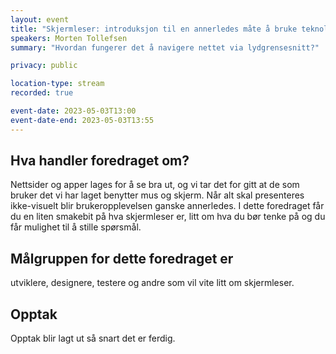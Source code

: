 ```yaml
---
layout: event
title: "Skjermleser: introduksjon til en annerledes måte å bruke teknologi på"
speakers: Morten Tollefsen
summary: "Hvordan fungerer det å navigere nettet via lydgrensesnitt?"

privacy: public

location-type: stream
recorded: true

event-date: 2023-05-03T13:00
event-date-end: 2023-05-03T13:55
---
```

## Hva handler foredraget om?
Nettsider og apper lages for å se bra ut, og vi tar det for gitt at de som bruker det vi har laget benytter mus og skjerm. Når alt skal presenteres ikke-visuelt blir brukeropplevelsen ganske annerledes. I dette foredraget får du en liten smakebit på hva skjermleser er, litt om hva du bør tenke på og du får mulighet til å stille spørsmål.

## Målgruppen for dette foredraget er
utviklere, designere, testere og andre som vil vite litt om skjermleser.

## Opptak

Opptak blir lagt ut så snart det er ferdig.

